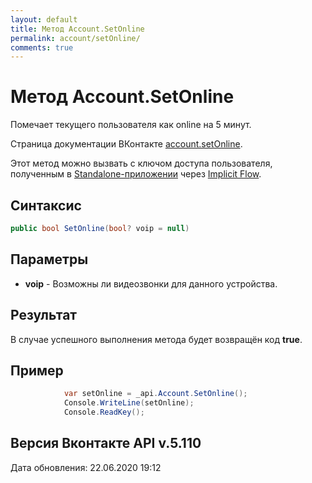 ```yaml
---
layout: default
title: Метод Account.SetOnline
permalink: account/setOnline/
comments: true
---
```

# Метод Account.SetOnline
Помечает текущего пользователя как online на 5 минут.

Страница документации ВКонтакте [account.setOnline](https://vk.com/dev/account.setOnline).

Этот метод можно вызвать с ключом доступа пользователя, полученным в [Standalone-приложении](https://vk.com/dev/standalone) через [Implicit Flow](https://vk.com/dev/implicit_flow_user).

## Синтаксис
``` csharp
public bool SetOnline(bool? voip = null)
```

## Параметры
+ **voip** - Возможны ли видеозвонки для данного устройства.

## Результат
В случае успешного выполнения метода будет возвращён код **true**.

## Пример
``` csharp
            var setOnline = _api.Account.SetOnline();
            Console.WriteLine(setOnline);
            Console.ReadKey();
```

## Версия Вконтакте API v.5.110
Дата обновления: 22.06.2020 19:12

